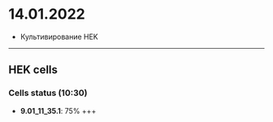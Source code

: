 14.01.2022
==========

- Культивирование HEK

---

## HEK cells
### Cells status (10:30)
- **9.01_11_35.1**: 75% +++